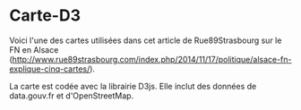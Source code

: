 Carte-D3
========

Voici l'une des cartes utilisées dans cet article de Rue89Strasbourg sur le FN en Alsace (http://www.rue89strasbourg.com/index.php/2014/11/17/politique/alsace-fn-explique-cinq-cartes/).

La carte est codée avec la librairie D3js. Elle inclut des données de data.gouv.fr et d'OpenStreetMap.
